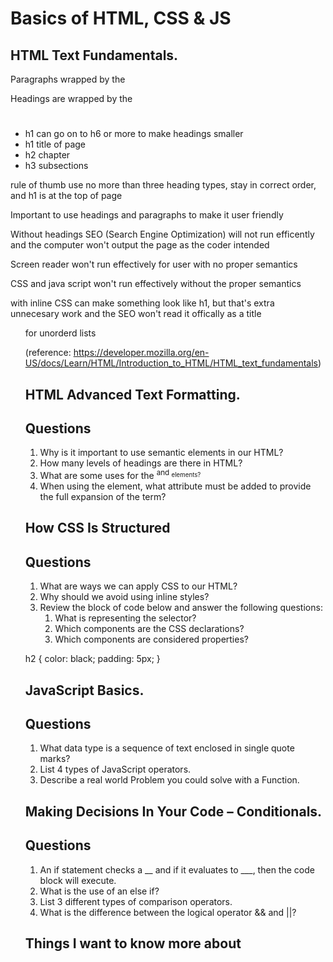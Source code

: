 # Basics of HTML, CSS & JS

## HTML Text Fundamentals. 

Paragraphs wrapped by the <p></p>

Headings are wrapped by the <h1></h1>

- h1 can go on to h6 or more to make headings smaller 
- h1 title of page 
- h2 chapter 
- h3 subsections

rule of thumb use no more than three heading types, stay in correct order, and h1 is at the top of page

Important to use headings and paragraphs to make it user friendly 

Without headings SEO (Search Engine Optimization) will not run efficently and the computer won't output the page as the coder intended 

Screen reader won't run effectively for user with no proper semantics 

CSS and java script won't run effectively without the proper semantics 

<span> with inline CSS can make something look like h1, but that's extra unnecesary work and the SEO won't read it offically as a title 

<ul> for unorderd lists 
  
(reference: https://developer.mozilla.org/en-US/docs/Learn/HTML/Introduction_to_HTML/HTML_text_fundamentals) 

## HTML Advanced Text Formatting.

## Questions 

1. Why is it important to use semantic elements in our HTML?
2. How many levels of headings are there in HTML?
3. What are some uses for the <sup> and <sub> elements?
4. When using the <abbr> element, what attribute must be added to provide the full expansion of the term?
  
## How CSS Is Structured

## Questions 

1. What are ways we can apply CSS to our HTML?
2. Why should we avoid using inline styles?
3. Review the block of code below and answer the following questions:
    1. What is representing the selector?
    2. Which components are the CSS declarations?
    3. Which components are considered properties?
   
  h2 {
     color: black;
     padding: 5px;
   }
  
##  JavaScript Basics.

## Questions
1. What data type is a sequence of text enclosed in single quote marks?
2. List 4 types of JavaScript operators.
3. Describe a real world Problem you could solve with a Function.
  
## Making Decisions In Your Code – Conditionals.
  
## Questions 
1. An if statement checks a __ and if it evaluates to ___, then the code block will execute.
2. What is the use of an else if?
3. List 3 different types of comparison operators.
4. What is the difference between the logical operator && and ||?
  
## Things I want to know more about
  
